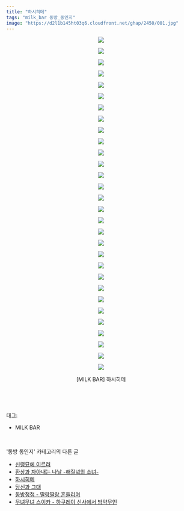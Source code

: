 ```yaml
---
title: "하시히메"
tags: "milk_bar 동방_동인지"
image: "https://d2l1b145ht03q6.cloudfront.net/ghap/2450/001.jpg"
---
```

<div class="article">
<p style="text-align: center; clear: none; float: none;"><img src="{{ site.imgserver1 }}/ghap/2450/001.jpg"/></p>
<p style="text-align: center; clear: none; float: none;"><img src="{{ site.imgserver1 }}/ghap/2450/002.jpg"/></p>
<p style="text-align: center; clear: none; float: none;"><img src="{{ site.imgserver1 }}/ghap/2450/003.jpg"/></p>
<p style="text-align: center; clear: none; float: none;"><img src="{{ site.imgserver1 }}/ghap/2450/004.jpg"/></p>
<p style="text-align: center; clear: none; float: none;"><img src="{{ site.imgserver1 }}/ghap/2450/005.jpg"/></p>
<p style="text-align: center; clear: none; float: none;"><img src="{{ site.imgserver1 }}/ghap/2450/006.jpg"/></p>
<p style="text-align: center; clear: none; float: none;"><img src="{{ site.imgserver1 }}/ghap/2450/007.jpg"/></p>
<p style="text-align: center; clear: none; float: none;"><img src="{{ site.imgserver1 }}/ghap/2450/008.jpg"/></p>
<p style="text-align: center; clear: none; float: none;"><img src="{{ site.imgserver1 }}/ghap/2450/009.jpg"/></p>
<p style="text-align: center; clear: none; float: none;"><img src="{{ site.imgserver1 }}/ghap/2450/010.jpg"/></p>
<p style="text-align: center; clear: none; float: none;"><img src="{{ site.imgserver1 }}/ghap/2450/011.jpg"/></p>
<p style="text-align: center; clear: none; float: none;"><img src="{{ site.imgserver1 }}/ghap/2450/012.jpg"/></p>
<p style="text-align: center; clear: none; float: none;"><img src="{{ site.imgserver1 }}/ghap/2450/013.jpg"/></p>
<p style="text-align: center; clear: none; float: none;"><img src="{{ site.imgserver1 }}/ghap/2450/014.jpg"/></p>
<p style="text-align: center; clear: none; float: none;"><img src="{{ site.imgserver1 }}/ghap/2450/015.jpg"/></p>
<p style="text-align: center; clear: none; float: none;"><img src="{{ site.imgserver1 }}/ghap/2450/016.jpg"/></p>
<p style="text-align: center; clear: none; float: none;"><img src="{{ site.imgserver1 }}/ghap/2450/017.jpg"/></p>
<p style="text-align: center; clear: none; float: none;"><img src="{{ site.imgserver1 }}/ghap/2450/018.jpg"/></p>
<p style="text-align: center; clear: none; float: none;"><img src="{{ site.imgserver1 }}/ghap/2450/019.jpg"/></p>
<p style="text-align: center; clear: none; float: none;"><img src="{{ site.imgserver1 }}/ghap/2450/020.jpg"/></p>
<p style="text-align: center; clear: none; float: none;"><img src="{{ site.imgserver1 }}/ghap/2450/021.jpg"/></p>
<p style="text-align: center; clear: none; float: none;"><img src="{{ site.imgserver1 }}/ghap/2450/022.jpg"/></p>
<p style="text-align: center; clear: none; float: none;"><img src="{{ site.imgserver1 }}/ghap/2450/023.jpg"/></p>
<p style="text-align: center; clear: none; float: none;"><img src="{{ site.imgserver1 }}/ghap/2450/024.jpg"/></p>
<p style="text-align: center; clear: none; float: none;"><img src="{{ site.imgserver1 }}/ghap/2450/025.jpg"/></p>
<p style="text-align: center; clear: none; float: none;"><img src="{{ site.imgserver1 }}/ghap/2450/026.jpg"/></p>
<p style="text-align: center; clear: none; float: none;"><img src="{{ site.imgserver1 }}/ghap/2450/027.jpg"/></p>
<p style="text-align: center; clear: none; float: none;"><img src="{{ site.imgserver1 }}/ghap/2450/028.jpg"/></p>
<p style="text-align: center; clear: none; float: none;"><img src="{{ site.imgserver1 }}/ghap/2450/029.jpg"/></p>
<p style="text-align: center; clear: none; float: none;"><img src="{{ site.imgserver1 }}/ghap/2450/030.jpg"/></p>
<p style="text-align: center; clear: none; float: none;">[MILK BAR] 하시히메</p>
<p><br/></p>
</div><br/>
<div class="tagTrail">
<p>태그: </p>
<ul>
<li>MILK BAR</li>
</ul>
</div><br/>
<div class="another">
<p>'동방 동인지' 카테고리의 다른 글</p>
<ul>
<li><a href="/ghap_2452">신령묘에 이르러</a></li>
<li><a href="/ghap_2451">환상과 자아내는 나날 -해질녘의 소녀-</a></li>
<li><a href="/ghap_2450">하시히메</a></li>
<li><a href="/ghap_2449">당신과 그대</a></li>
<li><a href="/ghap_2447">동방청첩 - 딸랑딸랑 흔들리며</a></li>
<li><a href="/ghap_2446">무녀무녀 스이카 - 하쿠레이 신사에서 방약무인</a></li>
</ul>
</div><br/>
<div class="cb_module cb_fluid">
<div class="cb_wrt cb_profile">
</div><!-- commentList close -->
</div><br/>
